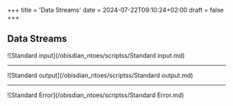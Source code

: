 +++
title = 'Data Streams'
date = 2024-07-22T09:10:24+02:00
draft = false
+++

## Data Streams


![Standard input](/obisdian_ntoes/scriptss/Standard input.md)

---
![Standard output](/obisdian_ntoes/scriptss/Standard output.md)

---
![Standard Error](/obisdian_ntoes/scriptss/Standard Error.md)